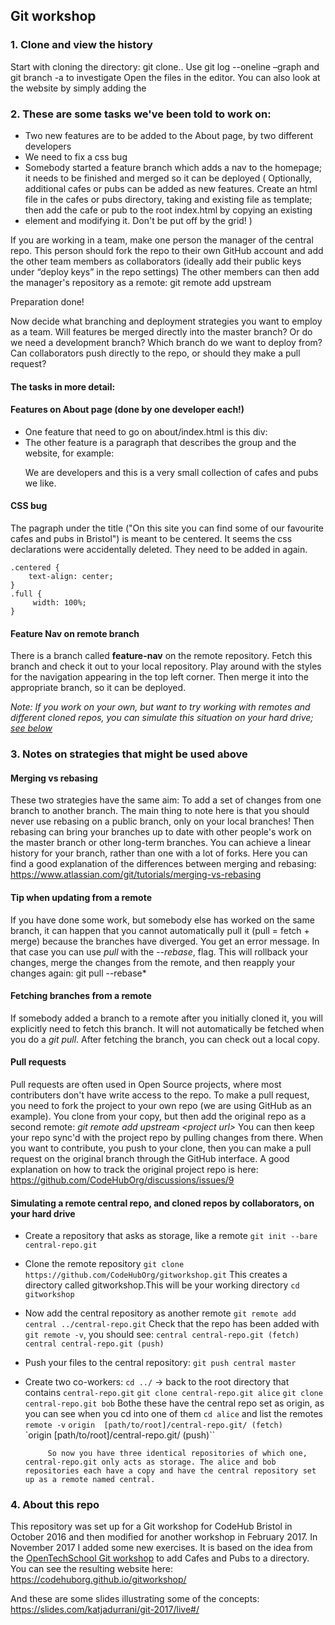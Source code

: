 

## Git workshop 



### 1. Clone and view the history
Start with cloning the directory: git clone.. 
Use git log --oneline –graph and git branch -a to investigate
Open the files in the editor. You can also look at the website by simply adding the 

### 2. These are some tasks we've been told to work on:
- Two new features are to be added to the About page, by two different developers
- We need to fix a css bug
- Somebody started a feature branch which adds a nav to the homepage; it needs to be finished and merged so it can be deployed
( Optionally, additional cafes or pubs can be added as new features. Create an html file in the cafes or pubs directory, taking and existing file as template; then add the cafe or pub to the root index.html by copying an existing <li> element and modifying it. Don't be put off by the grid! )

If you are working in a team, make one person the manager of the central repo. This person should fork the repo to their own GitHub account and add the other team members as collaborators (ideally add their public keys under “deploy keys” in the repo settings)
The other members can then add the manager's repository as a remote:
git remote add upstream <github repo url>

Preparation done!

Now decide what branching and deployment strategies you want to employ as a team. Will features be merged directly into the master branch? Or do we need a development branch? Which branch do we want to deploy from? Can collaborators push directly to the repo, or should they make a pull request?

#### The tasks in more detail:

#### Features on About page (done by one developer each!)
- One feature that need to go on about/index.html is this div:
    <div id=”git-is-great”></div>
- The other feature is a paragraph that describes the group and the website, for example:
    <p>We are developers and this is a very small collection of cafes and pubs we like.</p>

#### CSS bug
The pagraph under the title ("On this site you can find some of our favourite cafes and pubs in Bristol") is meant to be centered. It seems the css declarations were accidentally deleted. They need to be added in again.
```
.centered {
    text-align: center;
}
.full {
     width: 100%;
}
```

#### Feature Nav on remote branch
There is a branch called **feature-nav** on the remote repository. Fetch this branch and check it out to your local repository. Play around with the styles for the navigation appearing in the top left corner. Then merge it into the appropriate branch, so it can be deployed. 

*Note: If you work on your own, but want to try working with remotes and different cloned repos, you can simulate this situation on your hard drive; [see below](#simulate)*


### 3. Notes on strategies that might be used above 

#### Merging vs rebasing
These two strategies have the same aim: To add a set of changes from one branch to another branch. The main thing to note here is that you should never use rebasing on a public branch, only on your local branches! Then rebasing can bring your branches up to date with other people's work on the master branch or other long-term branches. You can achieve a linear history for your branch, rather than one with a lot of forks. Here you can find a good explanation of the differences between merging and rebasing:
https://www.atlassian.com/git/tutorials/merging-vs-rebasing

#### Tip when updating from a remote
If you have done some work, but somebody else has worked on the same branch, it can happen that you cannot automatically pull it (pull = fetch + merge) because the branches have diverged. You get an error message. In that case you can use *pull* with the *--rebase*, flag. This will rollback your changes, merge the changes from the remote, and then reapply your changes again:
git pull --rebase*

#### Fetching branches from a remote
If somebody added a branch to a remote after you initially cloned it, you will explicitly need to fetch this branch. It will not automatically be fetched when you do a *git pull*. After fetching the branch, you can check out a local copy.

#### Pull requests
Pull requests are often used in Open Source projects, where most contributers don't have write access to the repo. To make a pull request, you need to fork the project to your own repo (we are using GitHub as an example). You clone from your copy, but then add the original repo as a second remote: 
*git remote add upstream \<project url\>*
You can then keep your repo sync'd with the project repo by pulling changes from there. When you want to contribute, you push to your clone, then you can make a pull request on the original branch through the GitHub interface. 
A good explanation on how to track the original project repo is here: https://github.com/CodeHubOrg/discussions/issues/9

<div id="simulate"></div>          

#### Simulating a remote central repo, and cloned repos by collaborators, on your hard drive

- Create a repository that asks as storage, like a remote 
        `git init --bare central-repo.git`
- Clone the remote repository
        `git clone https://github.com/CodeHubOrg/gitworkshop.git`
        This creates a directory called gitworkshop.This will be your working directory
        `cd gitworkshop` 
- Now add the central repository as another remote
        `git remote add central ../central-repo.git`
        Check that the repo has been added with `git remote -v`,  you should see:
        ```central central-repo.git (fetch) 
        central central-repo.git (push)```
- Push your files to the central repository: 
        `git push central master`
- Create two co-workers:
        `cd ../`  → back to the root directory that contains `central-repo.git`
        `git clone central-repo.git alice`
        `git clone central-repo.git bob`
        Bothe these have the central repo set as origin, as you can see when you cd into one of them 
          `cd alice`
        and list the remotes
          `remote -v`
            `origin  [path/to/root]/central-repo.git/ (fetch)`    
            `origin  [path/to/root]/central-repo.git/ (push)``
    
           So now you have three identical repositories of which one, central-repo.git only acts as storage. The alice and bob repositories each have a copy and have the central repository set up as a remote named central. 
    
### 4. About this repo

This repository was set up for a Git workshop for CodeHub Bristol in October 2016 and then modified for another workshop in February 2017. In November 2017 I added some new exercises. It is based on the idea from the [OpenTechSchool Git workshop](http://opentechschool.github.io/social-coding/) to add Cafes and Pubs to a directory. You can see the resulting website here: https://codehuborg.github.io/gitworkshop/

And these are some slides illustrating some of the concepts: https://slides.com/katjadurrani/git-2017/live#/
